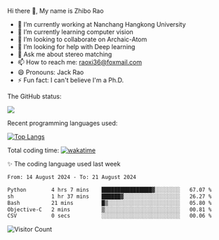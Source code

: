 Hi there 👋, My name is Zhibo Rao
- 🔭 I’m currently working at Nanchang Hangkong University
- 🌱 I’m currently learning computer vision
- 👯 I’m looking to collaborate on Archaic-Atom
- 🤔 I’m looking for help with Deep learning
- 💬 Ask me about stereo matching
- 📫 How to reach me: raoxi36@foxmail.com
- 😄 Pronouns: Jack Rao
- ⚡ Fun fact: I can't believe I'm a Ph.D.

The GitHub status:

![](https://github-readme-stats.vercel.app/api?username=ZhiboRao)

Recent programming languages used:

[![Top Langs](https://github-readme-stats.vercel.app/api/top-langs/?username=ZhiboRao&layout=compact)](https://github.com/anuraghazra/github-readme-stats)

Total coding time: [![wakatime](https://wakatime.com/badge/user/51ec5ec7-4742-4243-9eea-732ade32c0b7.svg)](https://wakatime.com/@51ec5ec7-4742-4243-9eea-732ade32c0b7)

✨ The coding language used last week 
<!--START_SECTION:waka-->

```txt
From: 14 August 2024 - To: 21 August 2024

Python        4 hrs 7 mins    ████████████████▓░░░░░░░░   67.07 %
sh            1 hr 37 mins    ██████▓░░░░░░░░░░░░░░░░░░   26.27 %
Bash          21 mins         █▒░░░░░░░░░░░░░░░░░░░░░░░   05.80 %
Objective-C   2 mins          ▒░░░░░░░░░░░░░░░░░░░░░░░░   00.81 %
CSV           0 secs          ░░░░░░░░░░░░░░░░░░░░░░░░░   00.06 %
```

<!--END_SECTION:waka-->

![Visitor Count](https://profile-counter.glitch.me/Raohaocheng/count.svg)
